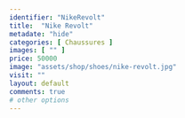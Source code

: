 ```yaml
---
identifier: "NikeRevolt"
title:  "Nike Revolt"
metadate: "hide"
categories: [ Chaussures ]
images: [ "" ]
price: 50000
image: "assets/shop/shoes/nike-revolt.jpg"
visit: ""
layout: default
comments: true
# other options
---
```


